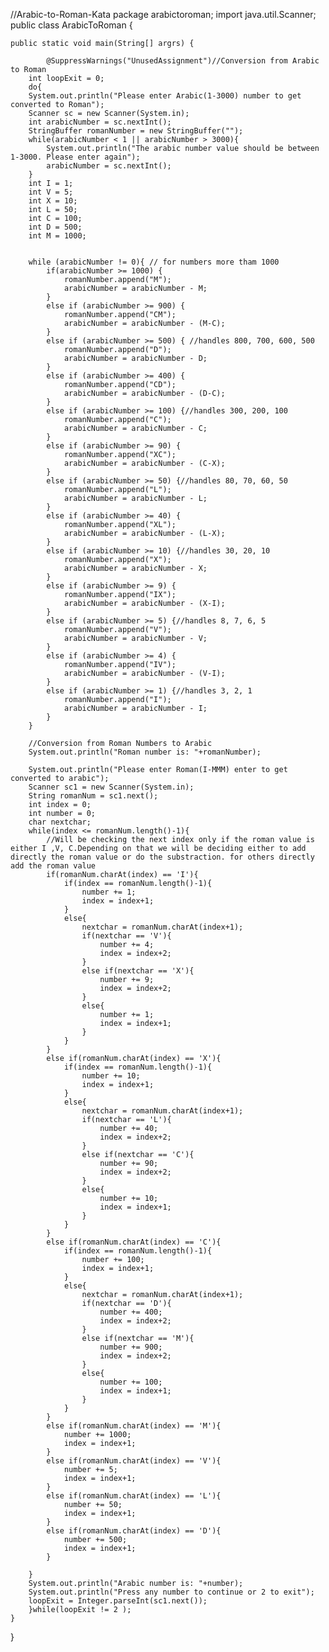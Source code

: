 //Arabic-to-Roman-Kata
package arabictoroman;
import java.util.Scanner;
public class ArabicToRoman {

	public static void main(String[] argrs) {
		
            @SuppressWarnings("UnusedAssignment")//Conversion from Arabic to Roman
		int loopExit = 0;
		do{
		System.out.println("Please enter Arabic(1-3000) number to get converted to Roman");
		Scanner sc = new Scanner(System.in);
		int arabicNumber = sc.nextInt();
		StringBuffer romanNumber = new StringBuffer("");
	    while(arabicNumber < 1 || arabicNumber > 3000){
	        System.out.println("The arabic number value should be between 1-3000. Please enter again");
	        arabicNumber = sc.nextInt();
		}
	    int I = 1;
	    int V = 5;
	    int X = 10;
	    int L = 50;
	    int C = 100;
	    int D = 500;
	    int M = 1000;
	    
	    
	    while (arabicNumber != 0){ // for numbers more tham 1000
		    if(arabicNumber >= 1000) {
		        romanNumber.append("M");
		        arabicNumber = arabicNumber - M;
		    }
		    else if (arabicNumber >= 900) {
		        romanNumber.append("CM");
		        arabicNumber = arabicNumber - (M-C);
		    }
		    else if (arabicNumber >= 500) { //handles 800, 700, 600, 500
		        romanNumber.append("D");
		        arabicNumber = arabicNumber - D;
		    }
		    else if (arabicNumber >= 400) {
		        romanNumber.append("CD");
		        arabicNumber = arabicNumber - (D-C);
		    }
		    else if (arabicNumber >= 100) {//handles 300, 200, 100
		        romanNumber.append("C");
		        arabicNumber = arabicNumber - C;
		    }
		    else if (arabicNumber >= 90) {
		        romanNumber.append("XC");
		        arabicNumber = arabicNumber - (C-X);
		    }
		    else if (arabicNumber >= 50) {//handles 80, 70, 60, 50
		        romanNumber.append("L");
		        arabicNumber = arabicNumber - L;
		    }
		    else if (arabicNumber >= 40) {
		        romanNumber.append("XL");
		        arabicNumber = arabicNumber - (L-X);
		    }
		    else if (arabicNumber >= 10) {//handles 30, 20, 10
		        romanNumber.append("X");
		        arabicNumber = arabicNumber - X;
		    }
		    else if (arabicNumber >= 9) {
		        romanNumber.append("IX");
		        arabicNumber = arabicNumber - (X-I);
		    }
		    else if (arabicNumber >= 5) {//handles 8, 7, 6, 5
		        romanNumber.append("V");
		        arabicNumber = arabicNumber - V;
		    }
		    else if (arabicNumber >= 4) {
		        romanNumber.append("IV");
		        arabicNumber = arabicNumber - (V-I);
		    }
		    else if (arabicNumber >= 1) {//handles 3, 2, 1
		        romanNumber.append("I");
		        arabicNumber = arabicNumber - I;
		    }    
	    }
	    
	    //Conversion from Roman Numbers to Arabic
	    System.out.println("Roman number is: "+romanNumber);
	    	    
	    System.out.println("Please enter Roman(I-MMM) enter to get converted to arabic");
		Scanner sc1 = new Scanner(System.in);
		String romanNum = sc1.next();
		int index = 0;
		int number = 0;
		char nextchar;
		while(index <= romanNum.length()-1){
			//Will be checking the next index only if the roman value is either I ,V, C.Depending on that we will be deciding either to add directly the roman value or do the substraction. for others directly add the roman value
			if(romanNum.charAt(index) == 'I'){
				if(index == romanNum.length()-1){
					number += 1;
					index = index+1;
				}
				else{
					nextchar = romanNum.charAt(index+1);
					if(nextchar == 'V'){
						number += 4;
						index = index+2;
					}
					else if(nextchar == 'X'){
						number += 9;
						index = index+2;
					}
					else{
						number += 1;
						index = index+1;
					}
				}
			}
			else if(romanNum.charAt(index) == 'X'){
				if(index == romanNum.length()-1){
					number += 10;
					index = index+1;
				}
				else{
					nextchar = romanNum.charAt(index+1);
					if(nextchar == 'L'){
						number += 40;
						index = index+2;
					}
					else if(nextchar == 'C'){
						number += 90;
						index = index+2;
					}
					else{
						number += 10;
						index = index+1;
					}
				}
			}
			else if(romanNum.charAt(index) == 'C'){
				if(index == romanNum.length()-1){
					number += 100;
					index = index+1;
				}
				else{
					nextchar = romanNum.charAt(index+1);
					if(nextchar == 'D'){
						number += 400;
						index = index+2;
					}
					else if(nextchar == 'M'){
						number += 900;
						index = index+2;
					}
					else{
						number += 100;
						index = index+1;
					}	
				}
			}
			else if(romanNum.charAt(index) == 'M'){
				number += 1000;
				index = index+1;
			}
			else if(romanNum.charAt(index) == 'V'){
				number += 5;
				index = index+1;
			}
			else if(romanNum.charAt(index) == 'L'){
				number += 50;
				index = index+1;
			}
			else if(romanNum.charAt(index) == 'D'){
				number += 500;
				index = index+1;
			}
			
		}
		System.out.println("Arabic number is: "+number);
		System.out.println("Press any number to continue or 2 to exit");
		loopExit = Integer.parseInt(sc1.next());
		}while(loopExit != 2 );
	}

	
}

